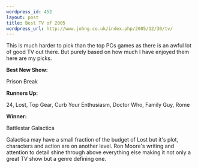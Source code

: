 ```yaml
--- 
wordpress_id: 452
layout: post
title: Best TV of 2005
wordpress_url: http://www.johng.co.uk/index.php/2005/12/30/tv/
---
```

This is much harder to pick than the top PCs games as there is an awful lot of good TV out there. But purely based on how much I have enjoyed them here are my picks.

<strong>Best New Show:</strong>

Prison Break

<strong>Runners Up:</strong>

24, Lost, Top Gear, Curb Your Enthusiasm, Doctor Who, Family Guy, Rome

<strong>Winner:</strong>

Battlestar Galactica

Galactica may have a small fraction of the budget of Lost but it's plot, characters and action are on another level. Ron Moore's writing and attention to detail shine through above everything else making it not only a great TV show but a genre defining one.
